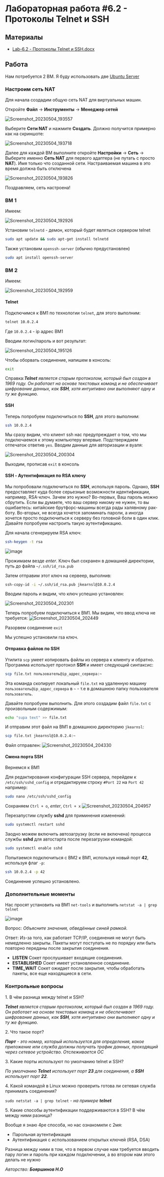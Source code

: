 # Лабораторная работа #6.2 - Протоколы Telnet и SSH

## Материалы
- [Lab-6.2 - Протоколы Telnet и SSH.docx](./Lab-6.2%20-%20%D0%9F%D1%80%D0%BE%D1%82%D0%BE%D0%BA%D0%BE%D0%BB%D1%8B%20Telnet%20%D0%B8%20SSH.docx)

## Работа

Нам потребуется 2 ВМ. Я буду использовать две [Ubuntu Server](https://ubuntu.com/download/server#downloads)


### Настроим сеть NAT

Для начала создадим общую сеть NAT для виртуальных машин.

Откройте **Файл** -> **Инструменты** -> **Менеджер сетей**

![Screenshot_20230504_193557](https://user-images.githubusercontent.com/76239707/236268229-2c33b00f-64cc-4dc7-9a72-25b011854a9f.png)

Выберите **Сети NAT** и нажмите **Создать**. Должно получится примерно как на скриншоте:

![Screenshot_20230504_193718](https://user-images.githubusercontent.com/76239707/236268652-ab9b7cd1-0879-43e3-ab19-1ae709efd3e8.png)

Далее для каждой ВМ выполните откройте **Настройки** -> **Сеть** -> Выберите именно **Сеть NAT** для первого адаптера (не путать с просто **NAT**). Имя только что созданной сети. Настраиваемая машина в это время должна быть отключена

![Screenshot_20230504_193826](https://user-images.githubusercontent.com/76239707/236269064-6048cf53-ef83-481d-bf65-08b453aa44b4.png)

Поздравляем, сеть настроена!

### ВМ 1

Имеем:

![Screenshot_20230504_192926](https://user-images.githubusercontent.com/76239707/236266629-ee5bacd4-f773-4855-9ee8-4136d3b1ae74.png)

Установим `telnetd` - демон, который будет являться сервером telnet

```bash
sudo apt update && sudo apt-get install telnetd

```

Также установим `openssh-server` (обычно предустановлен)
```bash
sudo apt install openssh-server
```


### ВМ 2

Имеем:

![Screenshot_20230504_192959](https://user-images.githubusercontent.com/76239707/236266798-3c389e7c-93d9-489b-b6f1-232de8563da7.png)

#### Telnet

Подключимся к ВМ1 по технологии `telnet`, для этого выполним:
```bash
telnet 10.0.2.4
```
Где `10.0.2.4` - ip адрес ВМ1

Вводим логин/пароль и вот результат:

![Screenshot_20230504_195126](https://user-images.githubusercontent.com/76239707/236272026-cc2d45cd-c7ae-4b52-be96-244305fe5efd.png)

Чтобы оборвать соединение, напишем в консоль:
```bash
exit
```

Справка:***Telnet** является старым протоколом, который был создан в 1969 году. Он работает на основе текстовых команд и не обеспечивает шифрование данных, как **SSH**, хотя интуитивно они выполняют одну и ту же функцию.*


#### SSH

Теперь попробуем подключиться по **SSH**, для этого выполним:

```bash
ssh 10.0.2.4
```
Мы сразу видим, что клиент ssh нас предупреждает о том, что мы подключаемся к этому компьютеру впервые. Подстверждаем отпечаток ответив `yes`. Вводим данные для авторизации и вуаля:

![Screenshot_20230504_200304](https://user-images.githubusercontent.com/76239707/236274895-f2e78a47-aabb-4411-8f8c-af145a2d3ee4.png)

Выходим, прописав `exit` в консоль


#### SSH - Аутентификация по RSA ключу

Мы попробовали подключиться по **SSH**, используя пароль. Однако, **SSH** предоставляет куда более серьезные возможности идентификации, например, RSA-ключ. Зачем это нужно? Во-первых, Ваш пароль можно сбрутить. Если вы думаете, что ваш сервер никому не нужен, то вы ошибаетесь: китайские брутфорс-машины всегда рады халявному рак-боту. Во-вторых, не всегда хочется запоминать пароли, а иногда хочется просто подключиться к серверу без головной боли в один клик. Давайте попробуем настроить такую аутентификацию.

Для начала сгенерируем RSA ключ:
```bash
ssh-keygen -t rsa

```

![image](https://user-images.githubusercontent.com/76239707/236279340-f4bb8a33-07b7-45ab-ade2-539565cb62dc.png)

Прожимаем везде *enter*. Ключ был сохранен в домашней директории, путь до файла `~/.ssh/id_rsa.pub`

Затем отправим этот ключ на сервеер, выполнив:

```bash
ssh-copy-id -i ~/.ssh/id_rsa.pub jkearnsl@10.0.2.4
```

Вводим пароль и видим, что ключ успешно установлен:

![Screenshot_20230504_202301](https://user-images.githubusercontent.com/76239707/236281133-f601bb32-bbd2-4168-98c0-8881e9a5f0e1.png)

Теперь попробуем подключиться к ВМ1. Мы видим, что ввод ключа не требуется:
![Screenshot_20230504_202449](https://user-images.githubusercontent.com/76239707/236281626-fd8f2277-2299-4be9-b810-d17f691f1343.png)

Разорвем соединение `exit`

Мы успешно установили rsa ключ.

#### Отправка файлов по SSH

Утилита `scp` умеет копировать файлы из сервера к клиенту и обратно. Программа использует протокол **SSH** и имеет следующий синтаксис:

```bash
scp file.txt пользователь@ip_адрес_сервера:~
```
Эта команда скопирует локальный `file.txt` на удаленную машину `пользователь@ip_адрес_сервера` в `~` - т.е в домашнюю папку пользователя `пользователь`.

Давайте попробуем выполнить. Для этого создадим файл `file.txt` c произвольным содержимым:

```bash
echo "supa text" >> file.txt
```

И отправим этот файл на ВМ1 в домашнюю директорию `jkearnsl`:
```bash
scp file.txt jkearnsl@10.0.2.4:~
```
Файл отправлен:
![Screenshot_20230504_204330](https://user-images.githubusercontent.com/76239707/236285741-a626a510-731d-42a8-b2c1-e9d85c178b6c.png)

#### Смена порта SSH

Вернемся к ВМ1

Для редактирования конфигурации SSH сервера, перейдем к `/etc/ssh/sshd_config` и отредактируем строку `#Port 22` на `Port 42` например:

```bash
sudo nano /etc/ssh/sshd_config
```
Сохраняем `Ctrl + o`, *enter*, `Ctrl + x`
![Screenshot_20230504_204957](https://user-images.githubusercontent.com/76239707/236287234-72f607c8-f296-4c88-a9cc-7536d2c8a329.png)

Перезапустим службу **sshd** для приминения изменений:

```bash
sudo systemctl restart sshd
```

Заодно можем включить автозагрузку (если не включена) процесса службы **sshd** для автостарта после перезагрузки командой:
```bash
sudo systemctl enable sshd
```

Попытаемся подключиться с ВМ2 к ВМ1, используя новый порт **42**, используя флаг `-p`:

```bash
ssh 10.0.2.4 -p 42
```
Соединение успешно установлено.

### Дополнительные моменты

Нас просят установить на ВМ1 `net-tools` и выполнить `netstat -a | grep telnet` 

![image](https://user-images.githubusercontent.com/76239707/236290758-6e46fdee-86d8-4270-ad06-6e6e435dd759.png)

Вопрос: *Объясните значения, обведённые синей рамкой.*

Ответ: Из-за того, как работает TCP/IP, соединения не могут быть немедленно закрыты. Пакеты могут поступать не по порядку или быть повторно переданы после закрытия соединения.

- **LISTEN** Сокет прослушивает входящие соединения.
- **ESTABLISHED** Сокет имеет установленное соединение.
- **TIME_WAIT** Сокет ожидает после закрытия, чтобы обработать пакеты, все еще находящиеся в сети.

### Контрольные вопросы
1. В чём разница между telnet и SSH?

***Telnet** является старым протоколом, который был создан в 1969 году. Он работает на основе текстовых команд и не обеспечивает шифрование данных, как **SSH**, хотя интуитивно они выполняют одну и ту же функцию.*

2. Что такое порт?

***Порт** - это номер, который используется для определения, какое приложение или служба должны получать трафик данных, проходящий через сетевое устройство. Отслеживается ОС*

3. Какие порты используют по умолчанию telnet и SSH?

*По умолчанию **Telnet** использует порт **23** для соединения, а **SSH** использует порт **22**.*

4. Какой командой в Linux можно проверить готова ли сетевая служба принимать соединения?

`sudo netstat -a | grep telnet` - *на примере **telnet***

5. Какие способы аутентификации поддерживаются в SSH? В чём между ними разница? 

Вообще я знаю 4ре способа, но нас ознакомили с 2мя:

- Парольная аутентификация
- Аутентификация с использованием открытых ключей (RSA, DSA) 

Разница между ними в том, что в первом случае нам требуется вводить пару логин и пароль при каждом подключении, а во втором нам этого делать не нужно

*Авторство: **Бояршинов Н.О***
